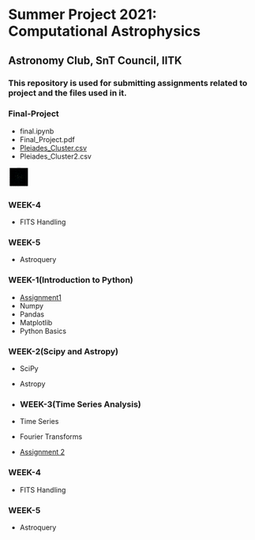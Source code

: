 # Summer Project 2021: Computational Astrophysics

## Astronomy Club, SnT Council, IITK
### **This repository is used for submitting assignments related to project and the files used in it.**
### Final-Project

- final.ipynb
- Final_Project.pdf
- [Pleiades_Cluster.csv](https://github.com/sush14feb/astro-project/blob/main/Final%20Project/Pleiades_Cluster.csv)
- Pleiades_Cluster2.csv 
<img src="img.png" alt="drawing" style="width:40px;height:40px"/>




 ### WEEK-4

- FITS Handling

### WEEK-5

  - Astroquery
### WEEK-1(Introduction to Python)

- [Assignment1](https://github.com/sush14feb/astro-project/blob/main/Assignment1.ipynb)
- Numpy
- Pandas
- Matplotlib
- Python Basics
### WEEK-2(Scipy and Astropy)

- SciPy
- Astropy
- ### WEEK-3(Time Series Analysis)

- Time Series
- Fourier Transforms
- [Assignment 2](https://github.com/sush14feb/astro-project/blob/main/Assignment-2.ipynb)
 ### WEEK-4

- FITS Handling
### WEEK-5

  - Astroquery
